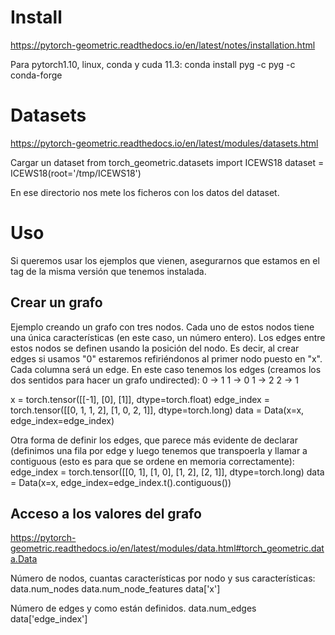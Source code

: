 # Install
https://pytorch-geometric.readthedocs.io/en/latest/notes/installation.html

Para pytorch1.10, linux, conda y cuda 11.3:
conda install pyg -c pyg -c conda-forge


# Datasets
https://pytorch-geometric.readthedocs.io/en/latest/modules/datasets.html

Cargar un dataset
from torch_geometric.datasets import ICEWS18
dataset = ICEWS18(root='/tmp/ICEWS18')

En ese directorio nos mete los ficheros con los datos del dataset.


# Uso
Si queremos usar los ejemplos que vienen, asegurarnos que estamos en el tag de la misma versión que tenemos instalada.


## Crear un grafo
Ejemplo creando un grafo con tres nodos.
Cada uno de estos nodos tiene una única características (en este caso, un número entero).
Los edges entre estos nodos se definen usando la posición del nodo.
Es decir, al crear edges si usamos "0" estaremos refiriéndonos al primer nodo puesto en "x".
Cada columna será un edge.
En este caso tenemos los edges (creamos los dos sentidos para hacer un grafo undirected):
 0 -> 1
 1 -> 0
 1 -> 2
 2 -> 1


x = torch.tensor([[-1], [0], [1]], dtype=torch.float)
edge_index = torch.tensor([[0, 1, 1, 2],
                           [1, 0, 2, 1]], dtype=torch.long)
data = Data(x=x, edge_index=edge_index)

Otra forma de definir los edges, que parece más evidente de declarar (definimos una fila por edge y luego tenemos que transpoerla y llamar a contiguous (esto es para que se ordene en memoria correctamente):
edge_index = torch.tensor([[0, 1],
                           [1, 0],
                           [1, 2],
                           [2, 1]], dtype=torch.long)
data = Data(x=x, edge_index=edge_index.t().contiguous())


## Acceso a los valores del grafo
https://pytorch-geometric.readthedocs.io/en/latest/modules/data.html#torch_geometric.data.Data

Número de nodos, cuantas características por nodo y sus características:
data.num_nodes
data.num_node_features
data['x']

Número de edges y como están definidos.
data.num_edges
data['edge_index']

